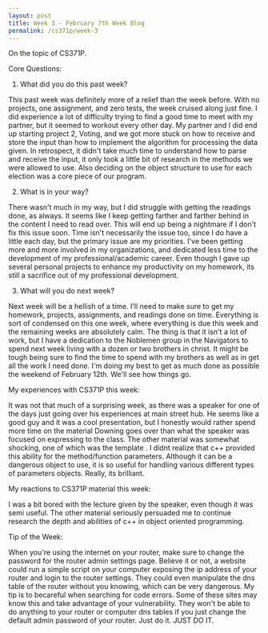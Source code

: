 ```yaml
---
layout: post
title: Week 3 - February 7th Week Blog
permalink: /cs371p/week-3
---
```


On the topic of CS371P.

Core Questions:

1. What did you do this past week?

This past week was definitely more of a relief than the week before. With no projects, one assignment, and zero tests, the week cruised along just fine. I did experience a lot of difficulty trying to find a good time to meet with my partner, but it seemed to workout every other day. My partner and I did end up starting project 2, Voting, and we got more stuck on how to receive and store the input than how to implement the algorithm for processing the data given. In retrospect, it didn't take much time to understand how to parse and receive the input, it only took a little bit of research in the methods we were allowed to use. Also deciding on the object structure to use for each election was a core piece of our program. 

2. What is in your way?

There wasn't much in my way, but I did struggle with getting the readings done, as always. It seems like I keep getting farther and farther behind in the content I need to read over. This will end up being a nightmare if I don't fix this issue soon. Time isn't necessarily the issue too, since I do have a little each day, but the primary issue are my priorities. I've been getting more and more involved in my organizations, and dedicated less time to the development of my professional/academic career. Even though I gave up several personal projects to enhance my productivity on my homework, its still a sacrifice out of my professional development. 

3. What will you do next week?

Next week will be a hellish of a time. I'll need to make sure to get my homework, projects, assignments, and readings done on time. Everything is sort of condensed on this one week, where everything is due this week and the remaining weeks are absolutely calm. The thing is that it isn't a lot of work, but I have a dedication to the Noblemen group in the Navigators to spend next week living with a dozen or two brothers in christ. It might be tough being sure to find the time to spend with my brothers as well as in get all the work I need done. I'm doing my best to get as much done as possible the weekend of February 12th. We'll see how things go. 


My experiences with CS371P this week:

It was not that much of a surprising week, as there was a speaker for one of the days just going over his experiences at main street hub. He seems like a good guy and it was a cool presentation, but I honestly would rather spend more time on the material Downing goes over than what the speaker was focused on expressing to the class. The other material was somewhat shocking, one of which was the template <typedef variable>. I didnt realize that c++ provided this ability for the method/function parameters. Although it can be a dangerous object to use, it is so useful for handling various different types of parameters objects. Really, its brilliant.

My reactions to CS371P material this week:

I was a bit bored with the lecture given by the speaker, even though it was semi useful. The other material seriously persuaded me to continue research the depth and abilities of c++ in object oriented programming. 

Tip of the Week:

When you're using the internet on your router, make sure to change the password for the router admin settings page. Believe it or not, a website could run a simple script on your computer exposing the ip address of your router and login to the router settings. They could even manipulate the dns table of the router without you knowing, which can be very dangerous. My tip is to becareful when searching for code errors. Some of these sites may know this and take advantage of your vulnerability. They won't be able to do anything to your router or computer dns tables if you just change the default admin password of your router. Just do it. JUST DO IT.

